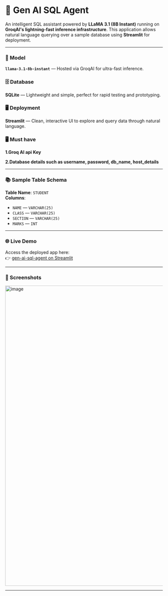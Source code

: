 # 🚀 Gen AI SQL Agent

An intelligent SQL assistant powered by **LLaMA 3.1 (8B Instant)** running on **GroqAI's lightning-fast inference infrastructure**. This application allows natural language querying over a sample database using **Streamlit** for deployment.

---

### 🧠 Model  
**`llama-3.1-8b-instant`** — Hosted via GroqAI for ultra-fast inference.

### 🗄️ Database  
**SQLite** — Lightweight and simple, perfect for rapid testing and prototyping.

### 🖥️ Deployment  
**Streamlit** — Clean, interactive UI to explore and query data through natural language.

### 🖥️ Must have
**1.Groq AI api Key**

**2.Database details such as username, password, db_name, host_details**

---

### 📚 Sample Table Schema  
**Table Name**: `STUDENT`  
**Columns**:
- `NAME` — `VARCHAR(25)`
- `CLASS` — `VARCHAR(25)`
- `SECTION` — `VARCHAR(25)`
- `MARKS` — `INT`

---

### 🌐 Live Demo  
Access the deployed app here:  
👉 [gen-ai-sql-agent on Streamlit](https://gen-ai-sql-agent-mszwykeuysrk7vgqnffkkv.streamlit.app/)

---

### 📸 Screenshots  
<img width="959" alt="image" src="https://github.com/user-attachments/assets/d10d40a8-b51d-4156-bfdd-322620a355f9" />

---

